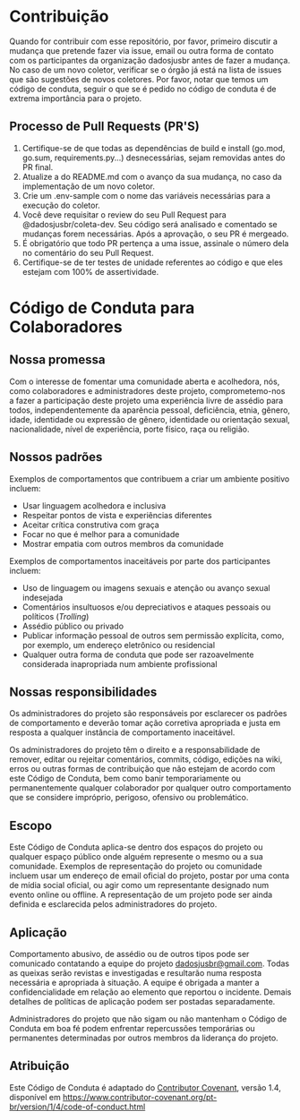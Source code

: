# Contribuição 

Quando for contribuir com esse repositório, por favor, primeiro discutir a mudança que pretende fazer via issue, email ou outra forma de contato com os participantes da organização dadosjusbr antes de fazer a mudança. 
No caso de um novo coletor, verificar se o órgão já está na lista de issues que são sugestões de novos coletores.
Por favor, notar que temos um código de conduta, seguir o que se é pedido no código de conduta é de extrema importância para o projeto.

## Processo de Pull Requests (PR'S)

1. Certifique-se de que todas as dependências de build e install (go.mod, go.sum, requirements.py...) desnecessárias, sejam removidas antes do PR final.
2. Atualize a do README.md com o avanço da sua mudança, no caso da implementação de um novo coletor.
3. Crie um .env-sample com o nome das variáveis necessárias para a execução do coletor.
4. Você deve requisitar o review do seu Pull Request para @dadosjusbr/coleta-dev. Seu código será analisado e comentado se mudanças forem necessárias. Após a aprovação, o seu PR é mergeado.
5. É obrigatório que todo PR pertença a uma issue, assinale o número dela no comentário do seu Pull Request.
6. Certifique-se de ter testes de unidade referentes ao código e que eles estejam com 100% de assertividade.

# Código de Conduta para Colaboradores

## Nossa promessa

Com o interesse de fomentar uma comunidade aberta e acolhedora,
nós, como colaboradores e administradores deste projeto, comprometemo-nos
a fazer a participação deste projeto uma experiência livre de assédio
para todos, independentemente da aparência pessoal, deficiência,
etnia, gênero, idade, identidade ou expressão de gênero, identidade
ou orientação sexual, nacionalidade, nível de experiência, porte físico,
raça ou religião.

## Nossos padrões

Exemplos de comportamentos que contribuem a criar um ambiente positivo incluem:

- Usar linguagem acolhedora e inclusiva
- Respeitar pontos de vista e experiências diferentes
- Aceitar crítica construtiva com graça
- Focar no que é melhor para a comunidade
- Mostrar empatia com outros membros da comunidade

Exemplos de comportamentos inaceitáveis por parte dos participantes incluem:

- Uso de linguagem ou imagens sexuais e atenção ou avanço sexual indesejada
- Comentários insultuosos e/ou depreciativos e ataques pessoais ou políticos (_Trolling_)
- Assédio público ou privado
- Publicar informação pessoal de outros sem permissão explícita, como, por exemplo, um endereço eletrônico ou residencial
- Qualquer outra forma de conduta que pode ser razoavelmente considerada inapropriada num ambiente profissional

## Nossas responsibilidades

Os administradores do projeto são responsáveis por esclarecer os padrões de
comportamento e deverão tomar ação corretiva apropriada e justa em resposta
a qualquer instância de comportamento inaceitável.

Os administradores do projeto têm o direito e a responsabilidade de
remover, editar ou rejeitar comentários, commits, código, edições
na wiki, erros ou outras formas de contribuição que não estejam de
acordo com este Código de Conduta, bem como banir temporariamente ou
permanentemente qualquer colaborador por qualquer outro comportamento
que se considere impróprio, perigoso, ofensivo ou problemático.

## Escopo

Este Código de Conduta aplica-se dentro dos espaços do projeto ou
qualquer espaço público onde alguém represente o mesmo ou a sua
comunidade. Exemplos de representação do projeto ou comunidade incluem
usar um endereço de email oficial do projeto, postar por uma conta de
mídia social oficial, ou agir como um representante designado num evento
online ou offline. A representação de um projeto pode ser ainda definida e
esclarecida pelos administradores do projeto.

## Aplicação

Comportamento abusivo, de assédio ou de outros tipos pode ser
comunicado contatando a equipe do projeto dadosjusbr@gmail.com. 
Todas as queixas serão revistas e investigadas e
resultarão numa resposta necessária e apropriada à situação.
A equipe é obrigada a manter a confidencialidade em relação
ao elemento que reportou o incidente. Demais detalhes de
políticas de aplicação podem ser postadas separadamente.

Administradores do projeto que não sigam ou não mantenham o Código
de Conduta em boa fé podem enfrentar repercussões temporárias ou permanentes
determinadas por outros membros da liderança do projeto.

## Atribuição

Este Código de Conduta é adaptado do [Contributor Covenant](https://www.contributor-covenant.org),
versão 1.4, disponível em https://www.contributor-covenant.org/pt-br/version/1/4/code-of-conduct.html